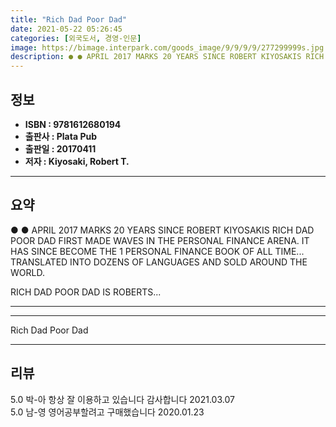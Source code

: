 ```yaml
---
title: "Rich Dad Poor Dad"
date: 2021-05-22 05:26:45
categories: [외국도서, 경영-인문]
image: https://bimage.interpark.com/goods_image/9/9/9/9/277299999s.jpg
description: ● ● APRIL 2017 MARKS 20 YEARS SINCE ROBERT KIYOSAKIS RICH DAD POOR DAD FIRST MADE WAVES IN THE PERSONAL FINANCE ARENA. IT HAS SINCE BECOME THE 1 PERSONAL FINA
---
```


## **정보**

- **ISBN : 9781612680194**
- **출판사 : Plata Pub**
- **출판일 : 20170411**
- **저자 : Kiyosaki, Robert T.**

------



## **요약**

●  ●  APRIL 2017 MARKS 20 YEARS SINCE ROBERT KIYOSAKIS RICH DAD POOR DAD FIRST MADE WAVES IN THE PERSONAL FINANCE ARENA.
IT HAS SINCE BECOME THE 1 PERSONAL FINANCE BOOK OF ALL TIME... TRANSLATED INTO DOZENS OF LANGUAGES AND SOLD AROUND THE WORLD.

RICH DAD POOR DAD IS ROBERTS... 

------



------


Rich Dad Poor Dad 

------


## **리뷰** 

5.0 박-아 항상 잘  이용하고 있습니다 감사합니다 2021.03.07 <br/>5.0 남-영 영어공부할려고 구매했습니다 2020.01.23 <br/>